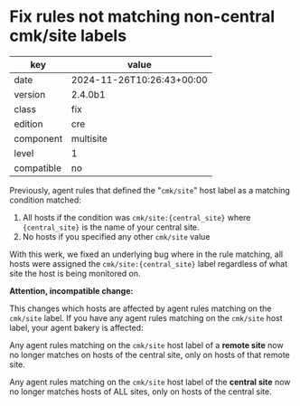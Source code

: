 [//]: # (werk v2)
# Fix rules not matching non-central cmk/site labels

key        | value
---------- | ---
date       | 2024-11-26T10:26:43+00:00
version    | 2.4.0b1
class      | fix
edition    | cre
component  | multisite
level      | 1
compatible | no

Previously, agent rules that defined the "`cmk/site`" host label as a
matching condition matched:

1. All hosts if the condition was `cmk/site:{central_site}` where
   `{central_site}` is the name of your central site.
2. No hosts if you specified any other `cmk/site` value

With this werk, we fixed an underlying bug where in the rule matching,
all hosts were assigned the `cmk/site:{central_site}` label regardless
of what site the host is being monitored on.

**Attention, incompatible change:**

This changes which hosts are affected by agent rules matching on the
`cmk/site` label. If you have any agent rules matching on the `cmk/site`
host label, your agent bakery is affected:

Any agent rules matching on the `cmk/site` host label of a
**remote site** now no longer matches on hosts of the central site, only
on hosts of that remote site.

Any agent rules matching on the `cmk/site` host label of the
**central site** now no longer matches hosts of ALL sites, only on hosts
of the central site.